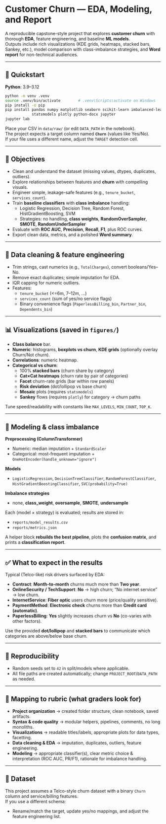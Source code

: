 # Customer Churn — EDA, Modeling, and Report

A reproducible capstone-style project that explores **customer churn** with thorough **EDA**, feature engineering, and baseline **ML models**.  
Outputs include rich visualizations (KDE grids, heatmaps, stacked bars, Sankey, etc.), model comparison with class-imbalance strategies, and **Word report** for non-technical audiences.

---

## 🔧 Quickstart

**Python**: 3.9–3.12

```bash
python -m venv .venv
source .venv/bin/activate        # .venv\Scripts\activate on Windows
pip install -U pip
pip install pandas numpy matplotlib seaborn scikit-learn imbalanced-learn \
            statsmodels plotly python-docx jupyter
jupyter lab
```

Place your CSV in `data/raw/` (or edit `DATA_PATH` in the notebook).  
The project expects a target column named **`Churn`** (values like Yes/No).  
If your file uses a different name, adjust the `TARGET` detection cell.

---

## 🎯 Objectives

- Clean and understand the dataset (missing values, dtypes, duplicates, outliers).
- Explore relationships between features and **churn** with compelling visuals.
- Engineer simple, leakage-safe features (e.g., `tenure_bucket`, `services_count`).
- Train **baseline classifiers** with **class imbalance** handling:
  - Logistic Regression, Decision Tree, Random Forest, HistGradientBoosting, SVM
  - Strategies: no handling, **class weights**, **RandomOverSampler**, **SMOTE**, **RandomUnderSampler**
- Evaluate with **ROC AUC**, **Precision**, **Recall**, **F1**, plus ROC curves.
- Export clean data, metrics, and a polished **Word summary**.

---

## 🧹 Data cleaning & feature engineering

- Trim strings, cast numerics (e.g., `TotalCharges`), convert booleans/Yes–No.
- Remove exact duplicates; simple imputation for EDA.
- IQR capping for numeric outliers.
- Features:
  - `tenure_bucket` (<=6m, 7–12m, …)
  - `services_count` (sum of yes/no service flags)
  - Binary convenience flags (`PaperlessBilling_bin`, `Partner_bin`, `Dependents_bin`)

---

## 📊 Visualizations (saved in `figures/`)

- **Class balance** bar.
- **Numeric**: histograms, **boxplots vs churn**, **KDE grids** (optionally overlay Churn/Not churn).
- **Correlations**: numeric heatmap.
- **Categorical vs churn**:
  - 100% **stacked bars** (churn share by category)
  - **Cat×Cat heatmaps** (churn rate by pair of categories)
  - **Facet** churn-rate grids (bar within row panels)
  - **Risk deviation** (dot/lollipop vs base churn)
  - **Mosaic** plots (requires `statsmodels`)
  - **Sankey** flows (requires `plotly`) for category → churn paths

Tune speed/readability with constants like `MAX_LEVELS`, `MIN_COUNT`, `TOP_K`.

---

## 🤖 Modeling & class imbalance

**Preprocessing (ColumnTransformer)**
- Numeric: median imputation + `StandardScaler`
- Categorical: most-frequent imputation + `OneHotEncoder(handle_unknown="ignore")`

**Models**
- `LogisticRegression`, `DecisionTreeClassifier`, `RandomForestClassifier`,
  `HistGradientBoostingClassifier`, `SVC(probability=True)`

**Imbalance strategies**
- none, **class_weight**, **oversample**, **SMOTE**, **undersample**

Each (model × strategy) is evaluated; results are stored in:
- `reports/model_results.csv`
- `reports/metrics.json`

A helper block **rebuilds the best pipeline**, plots the **confusion matrix**, and prints a **classification report**.

---

## ✅ What to expect in the results

Typical (Telco-like) risk drivers surfaced by EDA:

- **Contract**: **Month-to-month** churns much more than **Two year**.
- **OnlineSecurity / TechSupport**: **No** → high churn; “No internet service” → low churn.
- **InternetService**: **Fiber optic** users churn more (price/quality sensitive).
- **PaymentMethod**: **Electronic check** churns more than **Credit card (automatic)**.
- **PaperlessBilling**: **Yes** slightly increases churn vs **No** (co-varies with other factors).

Use the provided **dot/lollipop** and **stacked bars** to communicate which categories are above/below base churn.

---

## 🔁 Reproducibility

- Random seeds set to `42` in split/models where applicable.
- All file paths are created automatically; change `PROJECT_ROOT`/`DATA_PATH` as needed.

---

## 📌 Mapping to rubric (what graders look for)

- **Project organization** → created folder structure, clean notebook, saved artifacts.
- **Syntax & code quality** → modular helpers, pipelines, comments, no long monoliths.
- **Visualizations** → readable titles/labels, appropriate plots for data types, facetting.
- **Data cleaning & EDA** → imputation, duplicates, outliers, feature engineering.
- **Modeling** → appropriate classifier(s), clear metric choice & interpretation (ROC AUC, PR/F1), rationale for imbalance handling.

---

## 📄 Dataset

This project assumes a Telco-style churn dataset with a binary `Churn` column and service/billing features.  
If you use a different schema:
- Rename/match the target, update yes/no mappings, and adjust the feature engineering list.

